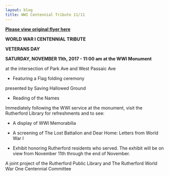 ```yaml
---
layout: blog
title: WWI Centennial Tribute 11/11
---
```


[**Please view original flyer here**](https://storage.googleapis.com/static.rutherford-nj.com/recreation/posts/WWI%20flyer.pdf)


**WORLD WAR I CENTENNIAL TRIBUTE**

**VETERANS DAY** 

**SATURDAY, NOVEMBER 11th, 2017 - 11:00 am at the WWI Monument**

at the intersection of Park Ave and West Passaic Ave

* Featuring a Flag folding ceremony

presented by Saving Hallowed Ground

* Reading of the Names

Immediately following the WWI service at the monument, visit the
Rutherford Library for refreshments and to see:

* A display of WWI Memorabilia

* A screening of The Lost Battalion and Dear Home: Letters from World War I

* Exhibit honoring Rutherford residents who served.
The exhibit will be on view from November 11th through the end of November.

A joint project of the Rutherford Public Library and
The Rutherford World War One Centennial Committee
